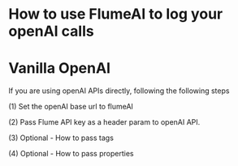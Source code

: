 # How to use FlumeAI to log your openAI calls

# Vanilla OpenAI
If you are using openAI APIs directly, following the following steps

(1) Set the openAI base url to flumeAI


(2) Pass Flume API key as a header param to openAI API. 


(3) Optional - How to pass tags 


(4) Optional - How to pass properties 
